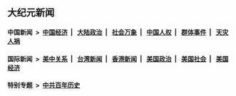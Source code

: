 ## 大纪元新闻

#### 中国新闻 &nbsp;>&nbsp; [中国经济](indexes/ncid283/README.md?07070445) &nbsp;| &nbsp; [大陆政治](indexes/ncid277/README.md?07070445) &nbsp;| &nbsp; [社会万象](indexes/ncid282/README.md?07070445) &nbsp;| &nbsp; [中国人权](indexes/ncid278/README.md?07070445) &nbsp;| &nbsp; [群体事件](indexes/ncid279/README.md?07070445) &nbsp;| &nbsp; [天灾人祸](indexes/ncid280/README.md?07070445)

#### 国际新闻 &nbsp;>&nbsp; [美中关系](indexes/nf1412576/README.md?07070445) &nbsp;| &nbsp; [台湾新闻](indexes/ncid1349361/README.md?07070445) &nbsp;| &nbsp; [香港新闻](indexes/ncid1349362/README.md?07070445) &nbsp;| &nbsp; [美国政治](indexes/ncid1078159/README.md?07070445) &nbsp;| &nbsp; [美国社会](indexes/ncid1078160/README.md?07070445) &nbsp;| &nbsp; [美国经济](indexes/ncid1078158/README.md?07070445)

#### 特别专题 &nbsp;>&nbsp; [中共百年历史](https://github.com/epoch-news/epoch-special/blob/master/README.md?07070445)  
